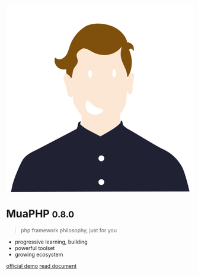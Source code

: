 ![muaphp](_media/logo.svg ':size=200x200')

# MuaPHP <small>0.8.0</small>

> php framework philosophy, just for you

- progressive learning, building
- powerful toolset
- growing ecosystem

[official demo](https://www.muaphp.com/)
[read document](#docsify)